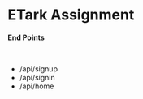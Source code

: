 <h1>ETark Assignment</h1>

<p><strong>End Points</strong></p>
<br/>
<ul>
   <li>/api/signup</li>
   <li>/api/signin</li>
   <li>/api/home</li>
</ul>
